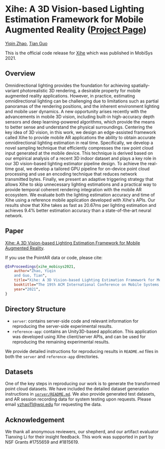 # Xihe: A 3D Vision-based Lighting Estimation Framework for Mobile Augmented Reality ([Project Page](https://tianguo.info/project/lighting-estimation/))

[Yiqin Zhao](https://yiqinzhao.me), [Tian Guo](https://tianguo.info)

This is the official code release for [Xihe]() which was published in MobiSys 2021.

## Overview
Omnidirectional lighting provides the foundation for achieving spatially-variant photorealistic 3D rendering, a desirable property for mobile augmented reality applications. However, in practice, estimating omnidirectional lighting can be challenging due to limitations such as partial panoramas of the rendering positions, and the inherent environment lighting and mobile user dynamics. A new opportunity arises recently with the advancements in mobile 3D vision, including built-in high-accuracy depth sensors and deep learning-powered algorithms, which provide the means to better sense and understand the physical surroundings. Centering the key idea of 3D vision, in this work, we design an edge-assisted framework called Xihe to provide mobile AR applications the ability to obtain accurate omnidirectional lighting estimation in real time. Specifically, we develop a novel sampling technique that efficiently compresses the raw point cloud input generated at the mobile device. This technique is derived based on our empirical analysis of a recent 3D indoor dataset and plays a key role in our 3D vision-based lighting estimator pipeline design. To achieve the real-time goal, we develop a tailored GPU pipeline for on-device point cloud processing and use an encoding technique that reduces network transmitted bytes. Finally, we present an adaptive triggering strategy that allows Xihe to skip unnecessary lighting estimations and a practical way to provide temporal coherent rendering integration with the mobile AR ecosystem. We evaluate both the lighting estimation accuracy and time of Xihe using a reference mobile application developed with Xihe's APIs. Our results show that Xihe takes as fast as 20.67ms per lighting estimation and achieves 9.4% better estimation accuracy than a state-of-the-art neural network.

## Paper

[Xihe: A 3D Vision-based Lighting Estimation Framework for Mobile Augmented Reality]().

If you use the PointAR data or code, please cite:

```bibtex
@InProceedings{xihe_mobisys2021,
    author="Zhao, Yiqin
    and Guo, Tian",
    title="Xihe: A 3D Vision-based Lighting Estimation Framework for Mobile Augmented Reality",
    booktitle="The 19th ACM International Conference on Mobile Systems, Applications, and Services",
    year="2021",
}
```

## Directory Structure

- `server`: contains server-side code and relevant information for reproducing the server-side experimental results.
- `reference-app`: contains an Unity3D-based application. This application was developed using Xihe client/server APIs, and can be used for reproducing the remaining experimental results.

We provide detailed instructions for reproducing results in `README.md` files in both the `server` and `reference-app` directories.

## Datasets

One of the key steps in reproducing our work is to generate the transformed point cloud datasets. We have included the detailed dataset generation instructions in [`server/README.md`](./server/README.md#generating-training-dataset). We also provide generated test datasets, and AR session recording data for system testing upon requests. Please email [yzhao11@wpi.edu](mailto:yzhao11@wpi.edu) for requesting the data.

## Acknowledgement

We thank all anonymous reviewers, our shepherd, and our artifact evaluator Tianxing Li for their insight feedback. This work was supported in part by NSF Grants #1755659 and #1815619.
